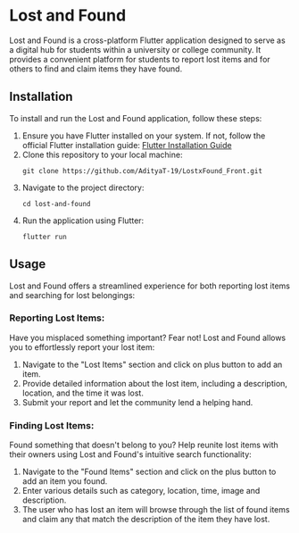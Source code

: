 # Lost and Found

Lost and Found is a cross-platform Flutter application designed to serve as a digital hub for students within a university or college community. It provides a convenient platform for students to report lost items and for others to find and claim items they have found.

## Installation

To install and run the Lost and Found application, follow these steps:

1. Ensure you have Flutter installed on your system. If not, follow the official Flutter installation guide: [Flutter Installation Guide](https://flutter.dev/docs/get-started/install)
2. Clone this repository to your local machine:
   ```
   git clone https://github.com/AdityaT-19/LostxFound_Front.git
   ```
3. Navigate to the project directory:
   ```
   cd lost-and-found
   ```
4. Run the application using Flutter:
   ```
   flutter run
   ```

## Usage

Lost and Found offers a streamlined experience for both reporting lost items and searching for lost belongings:

### Reporting Lost Items:

Have you misplaced something important? Fear not! Lost and Found allows you to effortlessly report your lost item:

1. Navigate to the "Lost Items" section and click on plus button to add an item.
2. Provide detailed information about the lost item, including a description, location, and the time it was lost.
3. Submit your report and let the community lend a helping hand.

### Finding Lost Items:

Found something that doesn't belong to you? Help reunite lost items with their owners using Lost and Found's intuitive search functionality:

1. Navigate to the "Found Items" section and click on the plus button to add an item you found.
2. Enter various details such as category, location, time, image and description.
3. The user who has lost an item will browse through the list of found items and claim any that match the description of the item they have lost.
